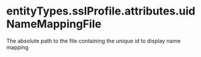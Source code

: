 # entityTypes.sslProfile.attributes.uidNameMappingFile

The absolute path to the file containing the unique id to display name mapping

